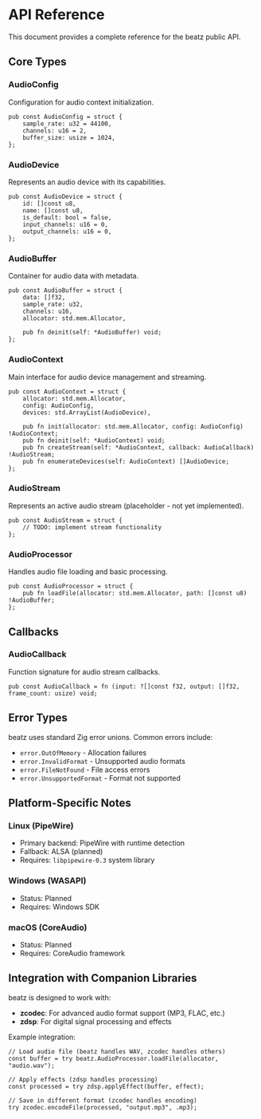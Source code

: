 # API Reference

This document provides a complete reference for the beatz public API.

## Core Types

### AudioConfig

Configuration for audio context initialization.

```zig
pub const AudioConfig = struct {
    sample_rate: u32 = 44100,
    channels: u16 = 2,
    buffer_size: usize = 1024,
};
```

### AudioDevice

Represents an audio device with its capabilities.

```zig
pub const AudioDevice = struct {
    id: []const u8,
    name: []const u8,
    is_default: bool = false,
    input_channels: u16 = 0,
    output_channels: u16 = 0,
};
```

### AudioBuffer

Container for audio data with metadata.

```zig
pub const AudioBuffer = struct {
    data: []f32,
    sample_rate: u32,
    channels: u16,
    allocator: std.mem.Allocator,

    pub fn deinit(self: *AudioBuffer) void;
};
```

### AudioContext

Main interface for audio device management and streaming.

```zig
pub const AudioContext = struct {
    allocator: std.mem.Allocator,
    config: AudioConfig,
    devices: std.ArrayList(AudioDevice),

    pub fn init(allocator: std.mem.Allocator, config: AudioConfig) !AudioContext;
    pub fn deinit(self: *AudioContext) void;
    pub fn createStream(self: *AudioContext, callback: AudioCallback) !AudioStream;
    pub fn enumerateDevices(self: AudioContext) []AudioDevice;
};
```

### AudioStream

Represents an active audio stream (placeholder - not yet implemented).

```zig
pub const AudioStream = struct {
    // TODO: implement stream functionality
};
```

### AudioProcessor

Handles audio file loading and basic processing.

```zig
pub const AudioProcessor = struct {
    pub fn loadFile(allocator: std.mem.Allocator, path: []const u8) !AudioBuffer;
};
```

## Callbacks

### AudioCallback

Function signature for audio stream callbacks.

```zig
pub const AudioCallback = fn (input: ?[]const f32, output: []f32, frame_count: usize) void;
```

## Error Types

beatz uses standard Zig error unions. Common errors include:

- `error.OutOfMemory` - Allocation failures
- `error.InvalidFormat` - Unsupported audio formats
- `error.FileNotFound` - File access errors
- `error.UnsupportedFormat` - Format not supported

## Platform-Specific Notes

### Linux (PipeWire)
- Primary backend: PipeWire with runtime detection
- Fallback: ALSA (planned)
- Requires: `libpipewire-0.3` system library

### Windows (WASAPI)
- Status: Planned
- Requires: Windows SDK

### macOS (CoreAudio)
- Status: Planned
- Requires: CoreAudio framework

## Integration with Companion Libraries

beatz is designed to work with:

- **zcodec**: For advanced audio format support (MP3, FLAC, etc.)
- **zdsp**: For digital signal processing and effects

Example integration:

```zig
// Load audio file (beatz handles WAV, zcodec handles others)
const buffer = try beatz.AudioProcessor.loadFile(allocator, "audio.wav");

// Apply effects (zdsp handles processing)
const processed = try zdsp.applyEffect(buffer, effect);

// Save in different format (zcodec handles encoding)
try zcodec.encodeFile(processed, "output.mp3", .mp3);
```